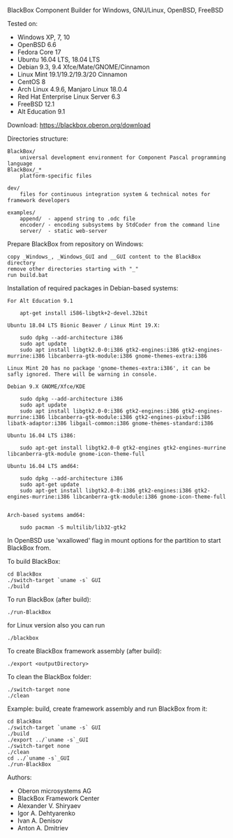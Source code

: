 BlackBox Component Builder for Windows, GNU/Linux, OpenBSD, FreeBSD

Tested on:
* Windows XP, 7, 10
* OpenBSD 6.6
* Fedora Core 17
* Ubuntu 16.04 LTS, 18.04 LTS
* Debian 9.3, 9.4 Xfce/Mate/GNOME/Cinnamon
* Linux Mint 19.1/19.2/19.3/20 Cinnamon
* CentOS 8
* Arch Linux 4.9.6, Manjaro Linux 18.0.4
* Red Hat Enterprise Linux Server 6.3
* FreeBSD 12.1
* Alt Education 9.1

Download: https://blackbox.oberon.org/download

Directories structure:

	BlackBox/
		universal development environment for Component Pascal programming language
	BlackBox/_*
		platform-specific files

	dev/
		files for continuous integration system & technical notes for framework developers

	examples/
		append/  - append string to .odc file
		encoder/ - encoding subsystems by StdCoder from the command line
		server/  - static web-server

Prepare BlackBox from repository on Windows:

	copy _Windows_, _Windows_GUI and __GUI content to the BlackBox directory
	remove other directories starting with "_"
	run build.bat


Installation of required packages in Debian-based systems:

	For Alt Education 9.1

		apt-get install i586-libgtk+2-devel.32bit

	Ubuntu 18.04 LTS Bionic Beaver / Linux Mint 19.X:

		sudo dpkg --add-architecture i386
		sudo apt update
		sudo apt install libgtk2.0-0:i386 gtk2-engines:i386 gtk2-engines-murrine:i386 libcanberra-gtk-module:i386 gnome-themes-extra:i386

	Linux Mint 20 has no package 'gnome-themes-extra:i386', it can be safly ignored. There will be warning in console.

	Debian 9.X GNOME/Xfce/KDE

		sudo dpkg --add-architecture i386
		sudo apt update
		sudo apt install libgtk2.0-0:i386 gtk2-engines:i386 gtk2-engines-murrine:i386 libcanberra-gtk-module:i386 gtk2-engines-pixbuf:i386 libatk-adaptor:i386 libgail-common:i386 gnome-themes-standard:i386

	Ubuntu 16.04 LTS i386:

		sudo apt-get install libgtk2.0-0 gtk2-engines gtk2-engines-murrine libcanberra-gtk-module gnome-icon-theme-full

	Ubuntu 16.04 LTS amd64:

		sudo dpkg --add-architecture i386
		sudo apt-get update
		sudo apt-get install libgtk2.0-0:i386 gtk2-engines:i386 gtk2-engines-murrine:i386 libcanberra-gtk-module:i386 gnome-icon-theme-full


	Arch-based systems amd64:

		sudo pacman -S multilib/lib32-gtk2

In OpenBSD use 'wxallowed' flag in mount options for the partition to start BlackBox from.



To build BlackBox:

	cd BlackBox
	./switch-target `uname -s` GUI
	./build

To run BlackBox (after build):

	./run-BlackBox

for Linux version also you can run

	./blackbox

To create BlackBox framework assembly (after build):

	./export <outputDirectory>

To clean the BlackBox folder:

	./switch-target none
	./clean

Example: build, create framework assembly and run BlackBox from it:

	cd BlackBox
	./switch-target `uname -s` GUI
	./build
	./export ../`uname -s`_GUI
	./switch-target none
	./clean
	cd ../`uname -s`_GUI
	./run-BlackBox

Authors:
* Oberon microsystems AG
* BlackBox Framework Center
* Alexander V. Shiryaev
* Igor A. Dehtyarenko
* Ivan A. Denisov
* Anton A. Dmitriev

